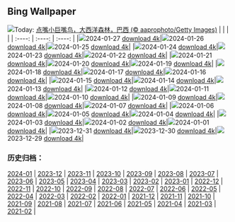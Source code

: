 ## Bing Wallpaper
![](https://global.bing.com/th?id=OHR.ToucanetEmpoleirado_ZH-CN8520861326_UHD.jpg&w=1000)Today: [点嘴小巨嘴鸟，大西洋森林，巴西 (© aaprophoto/Getty Images)](https://global.bing.com/th?id=OHR.ToucanetEmpoleirado_ZH-CN8520861326_UHD.jpg)
|      |      |      |
| :----: | :----: | :----: |
|![](https://global.bing.com/th?id=OHR.ToucanetEmpoleirado_ZH-CN8520861326_UHD.jpg&pid=hp&w=384&h=216&rs=1&c=4)2024-01-27 [download 4k](https://global.bing.com/th?id=OHR.ToucanetEmpoleirado_ZH-CN8520861326_UHD.jpg)|![](https://global.bing.com/th?id=OHR.HawkOwl_ZH-CN3401920167_UHD.jpg&pid=hp&w=384&h=216&rs=1&c=4)2024-01-26 [download 4k](https://global.bing.com/th?id=OHR.HawkOwl_ZH-CN3401920167_UHD.jpg)|![](https://global.bing.com/th?id=OHR.DwynwensDay_ZH-CN1768649253_UHD.jpg&pid=hp&w=384&h=216&rs=1&c=4)2024-01-25 [download 4k](https://global.bing.com/th?id=OHR.DwynwensDay_ZH-CN1768649253_UHD.jpg)|
|![](https://global.bing.com/th?id=OHR.IcelandBeach_ZH-CN1632329693_UHD.jpg&pid=hp&w=384&h=216&rs=1&c=4)2024-01-24 [download 4k](https://global.bing.com/th?id=OHR.IcelandBeach_ZH-CN1632329693_UHD.jpg)|![](https://global.bing.com/th?id=OHR.MaldivesAtolls_ZH-CN1365670653_UHD.jpg&pid=hp&w=384&h=216&rs=1&c=4)2024-01-23 [download 4k](https://global.bing.com/th?id=OHR.MaldivesAtolls_ZH-CN1365670653_UHD.jpg)|![](https://global.bing.com/th?id=OHR.SantaCruzSunrise_ZH-CN3074203377_UHD.jpg&pid=hp&w=384&h=216&rs=1&c=4)2024-01-22 [download 4k](https://global.bing.com/th?id=OHR.SantaCruzSunrise_ZH-CN3074203377_UHD.jpg)|
|![](https://global.bing.com/th?id=OHR.SquirrelNetherlands_ZH-CN0757138587_UHD.jpg&pid=hp&w=384&h=216&rs=1&c=4)2024-01-21 [download 4k](https://global.bing.com/th?id=OHR.SquirrelNetherlands_ZH-CN0757138587_UHD.jpg)|![](https://global.bing.com/th?id=OHR.MacaroniPenguins_ZH-CN0600867997_UHD.jpg&pid=hp&w=384&h=216&rs=1&c=4)2024-01-20 [download 4k](https://global.bing.com/th?id=OHR.MacaroniPenguins_ZH-CN0600867997_UHD.jpg)|![](https://global.bing.com/th?id=OHR.PlitviceWinter_ZH-CN0407572344_UHD.jpg&pid=hp&w=384&h=216&rs=1&c=4)2024-01-19 [download 4k](https://global.bing.com/th?id=OHR.PlitviceWinter_ZH-CN0407572344_UHD.jpg)|
|![](https://global.bing.com/th?id=OHR.ParisBridge_ZH-CN0173421630_UHD.jpg&pid=hp&w=384&h=216&rs=1&c=4)2024-01-18 [download 4k](https://global.bing.com/th?id=OHR.ParisBridge_ZH-CN0173421630_UHD.jpg)|![](https://global.bing.com/th?id=OHR.SleepyWolf_ZH-CN9870873990_UHD.jpg&pid=hp&w=384&h=216&rs=1&c=4)2024-01-17 [download 4k](https://global.bing.com/th?id=OHR.SleepyWolf_ZH-CN9870873990_UHD.jpg)|![](https://global.bing.com/th?id=OHR.LakeLouise_ZH-CN9592539152_UHD.jpg&pid=hp&w=384&h=216&rs=1&c=4)2024-01-16 [download 4k](https://global.bing.com/th?id=OHR.LakeLouise_ZH-CN9592539152_UHD.jpg)|
|![](https://global.bing.com/th?id=OHR.IceChapel_ZH-CN9189733666_UHD.jpg&pid=hp&w=384&h=216&rs=1&c=4)2024-01-15 [download 4k](https://global.bing.com/th?id=OHR.IceChapel_ZH-CN9189733666_UHD.jpg)|![](https://global.bing.com/th?id=OHR.HokkaidoSwans_ZH-CN8733312972_UHD.jpg&pid=hp&w=384&h=216&rs=1&c=4)2024-01-14 [download 4k](https://global.bing.com/th?id=OHR.HokkaidoSwans_ZH-CN8733312972_UHD.jpg)|![](https://global.bing.com/th?id=OHR.HanaHighway_ZH-CN8601588011_UHD.jpg&pid=hp&w=384&h=216&rs=1&c=4)2024-01-13 [download 4k](https://global.bing.com/th?id=OHR.HanaHighway_ZH-CN8601588011_UHD.jpg)|
|![](https://global.bing.com/th?id=OHR.BukhansanSeoul_ZH-CN8002920750_UHD.jpg&pid=hp&w=384&h=216&rs=1&c=4)2024-01-12 [download 4k](https://global.bing.com/th?id=OHR.BukhansanSeoul_ZH-CN8002920750_UHD.jpg)|![](https://global.bing.com/th?id=OHR.LynxSnow_ZH-CN8908082275_UHD.jpg&pid=hp&w=384&h=216&rs=1&c=4)2024-01-11 [download 4k](https://global.bing.com/th?id=OHR.LynxSnow_ZH-CN8908082275_UHD.jpg)|![](https://global.bing.com/th?id=OHR.MilopotamosStairs_ZH-CN8013521384_UHD.jpg&pid=hp&w=384&h=216&rs=1&c=4)2024-01-10 [download 4k](https://global.bing.com/th?id=OHR.MilopotamosStairs_ZH-CN8013521384_UHD.jpg)|
|![](https://global.bing.com/th?id=OHR.BalloonDay_ZH-CN7571792218_UHD.jpg&pid=hp&w=384&h=216&rs=1&c=4)2024-01-09 [download 4k](https://global.bing.com/th?id=OHR.BalloonDay_ZH-CN7571792218_UHD.jpg)|![](https://global.bing.com/th?id=OHR.BerninaPass_ZH-CN5776010452_UHD.jpg&pid=hp&w=384&h=216&rs=1&c=4)2024-01-08 [download 4k](https://global.bing.com/th?id=OHR.BerninaPass_ZH-CN5776010452_UHD.jpg)|![](https://global.bing.com/th?id=OHR.DevilsMarbles_ZH-CN4897809914_UHD.jpg&pid=hp&w=384&h=216&rs=1&c=4)2024-01-07 [download 4k](https://global.bing.com/th?id=OHR.DevilsMarbles_ZH-CN4897809914_UHD.jpg)|
|![](https://global.bing.com/th?id=OHR.CrabappleChaffinch_ZH-CN4458529756_UHD.jpg&pid=hp&w=384&h=216&rs=1&c=4)2024-01-06 [download 4k](https://global.bing.com/th?id=OHR.CrabappleChaffinch_ZH-CN4458529756_UHD.jpg)|![](https://global.bing.com/th?id=OHR.AlpsReflecting_ZH-CN4036320440_UHD.jpg&pid=hp&w=384&h=216&rs=1&c=4)2024-01-05 [download 4k](https://global.bing.com/th?id=OHR.AlpsReflecting_ZH-CN4036320440_UHD.jpg)|![](https://global.bing.com/th?id=OHR.GoldenGateLight_ZH-CN3874822904_UHD.jpg&pid=hp&w=384&h=216&rs=1&c=4)2024-01-04 [download 4k](https://global.bing.com/th?id=OHR.GoldenGateLight_ZH-CN3874822904_UHD.jpg)|
|![](https://global.bing.com/th?id=OHR.MinnewankaLake_ZH-CN3020982568_UHD.jpg&pid=hp&w=384&h=216&rs=1&c=4)2024-01-03 [download 4k](https://global.bing.com/th?id=OHR.MinnewankaLake_ZH-CN3020982568_UHD.jpg)|![](https://global.bing.com/th?id=OHR.MehrangarhJodhpur_ZH-CN2855490711_UHD.jpg&pid=hp&w=384&h=216&rs=1&c=4)2024-01-02 [download 4k](https://global.bing.com/th?id=OHR.MehrangarhJodhpur_ZH-CN2855490711_UHD.jpg)|![](https://global.bing.com/th?id=OHR.SleepingFox_ZH-CN2622967726_UHD.jpg&pid=hp&w=384&h=216&rs=1&c=4)2024-01-01 [download 4k](https://global.bing.com/th?id=OHR.SleepingFox_ZH-CN2622967726_UHD.jpg)|
|![](https://global.bing.com/th?id=OHR.ThailandNewYears_ZH-CN2058192262_UHD.jpg&pid=hp&w=384&h=216&rs=1&c=4)2023-12-31 [download 4k](https://global.bing.com/th?id=OHR.ThailandNewYears_ZH-CN2058192262_UHD.jpg)|![](https://global.bing.com/th?id=OHR.CastleriggStoneCircleUK_ZH-CN1174541384_UHD.jpg&pid=hp&w=384&h=216&rs=1&c=4)2023-12-30 [download 4k](https://global.bing.com/th?id=OHR.CastleriggStoneCircleUK_ZH-CN1174541384_UHD.jpg)|![](https://global.bing.com/th?id=OHR.BlueAmsterdam_ZH-CN0483591394_UHD.jpg&pid=hp&w=384&h=216&rs=1&c=4)2023-12-29 [download 4k](https://global.bing.com/th?id=OHR.BlueAmsterdam_ZH-CN0483591394_UHD.jpg)|

### 历史归档：
[2024-01](https://github.com/niumoo/bing-wallpaper/tree/main/picture/2024-01/) | [2023-12](https://github.com/niumoo/bing-wallpaper/tree/main/picture/2023-12/) | [2023-11](https://github.com/niumoo/bing-wallpaper/tree/main/picture/2023-11/) | [2023-10](https://github.com/niumoo/bing-wallpaper/tree/main/picture/2023-10/) | [2023-09](https://github.com/niumoo/bing-wallpaper/tree/main/picture/2023-09/) | [2023-08](https://github.com/niumoo/bing-wallpaper/tree/main/picture/2023-08/) | [2023-07](https://github.com/niumoo/bing-wallpaper/tree/main/picture/2023-07/) | [2023-06](https://github.com/niumoo/bing-wallpaper/tree/main/picture/2023-06/) | 
[2023-05](https://github.com/niumoo/bing-wallpaper/tree/main/picture/2023-05/) | [2023-04](https://github.com/niumoo/bing-wallpaper/tree/main/picture/2023-04/) | [2023-03](https://github.com/niumoo/bing-wallpaper/tree/main/picture/2023-03/) | [2023-02](https://github.com/niumoo/bing-wallpaper/tree/main/picture/2023-02/) | [2023-01](https://github.com/niumoo/bing-wallpaper/tree/main/picture/2023-01/) | [2022-12](https://github.com/niumoo/bing-wallpaper/tree/main/picture/2022-12/) | [2022-11](https://github.com/niumoo/bing-wallpaper/tree/main/picture/2022-11/) | [2022-10](https://github.com/niumoo/bing-wallpaper/tree/main/picture/2022-10/) | 
[2022-09](https://github.com/niumoo/bing-wallpaper/tree/main/picture/2022-09/) | [2022-08](https://github.com/niumoo/bing-wallpaper/tree/main/picture/2022-08/) | [2022-07](https://github.com/niumoo/bing-wallpaper/tree/main/picture/2022-07/) | [2022-06](https://github.com/niumoo/bing-wallpaper/tree/main/picture/2022-06/) | [2022-05](https://github.com/niumoo/bing-wallpaper/tree/main/picture/2022-05/) | [2022-04](https://github.com/niumoo/bing-wallpaper/tree/main/picture/2022-04/) | [2022-03](https://github.com/niumoo/bing-wallpaper/tree/main/picture/2022-03/) | [2022-02](https://github.com/niumoo/bing-wallpaper/tree/main/picture/2022-02/) | 
[2022-01](https://github.com/niumoo/bing-wallpaper/tree/main/picture/2022-01/) | [2021-12](https://github.com/niumoo/bing-wallpaper/tree/main/picture/2021-12/) | [2021-11](https://github.com/niumoo/bing-wallpaper/tree/main/picture/2021-11/) | [2021-10](https://github.com/niumoo/bing-wallpaper/tree/main/picture/2021-10/) | [2021-09](https://github.com/niumoo/bing-wallpaper/tree/main/picture/2021-09/) | [2021-08](https://github.com/niumoo/bing-wallpaper/tree/main/picture/2021-08/) | [2021-07](https://github.com/niumoo/bing-wallpaper/tree/main/picture/2021-07/) | [2021-06](https://github.com/niumoo/bing-wallpaper/tree/main/picture/2021-06/) | 
[2021-05](https://github.com/niumoo/bing-wallpaper/tree/main/picture/2021-05/) | [2021-04](https://github.com/niumoo/bing-wallpaper/tree/main/picture/2021-04/) | [2021-03](https://github.com/niumoo/bing-wallpaper/tree/main/picture/2021-03/) | [2021-02](https://github.com/niumoo/bing-wallpaper/tree/main/picture/2021-02/) | 